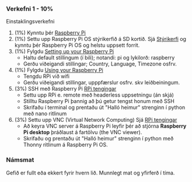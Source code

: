 ### Verkefni 1 - 10% 
Einstaklingsverkefni

1. (1%) Kynntu þér [Raspberry Pi](https://github.com/VESM3/H20/wiki/Raspberry-Pi)
2. (1%) Settu upp Raspberry Pi OS stýrikerfið á SD kortið. Sjá [Stýrikerfi](https://github.com/VESM3/H20/wiki/St%C3%BDrikerfi) og kynntu þér Raspberry Pi OS og helstu uppsett forrit.
3. (1%) Fylgdu [Setting up your Raspberry Pi](https://projects.raspberrypi.org/en/projects/raspberry-pi-setting-up/3)
   - Haltu default stillingum (í bili); notandi: pi  og lykilorð: raspberry
   - Gerðu viðeigandi stillingar; Country, Language, Timezone  osfrv.
4. (1%) Fylgdu [Using your Raspberry Pi](https://projects.raspberrypi.org/en/projects/raspberry-pi-using)
   - Tengdu RPi við wifi
   - Gerðu viðeigandi stillingar, upppfærslur osfrv. skv leiðbeiningum.
5. (3%) SSH með Raspberry Pi [RPi tengingar](https://github.com/VESM3/H20/wiki/RPi-tengingar)
   - Settu upp RPi e. remote með headerless uppsetningu (án skjá)
   - Stilltu Raspberry Pi þannig að þú getur tengst honum með SSH 
   - Skrifaðu í terminal og prentaðu út "Halló heimur" strenginn í python með nano ritlinum
6. (3%) Settu upp VNC (Virtual Network Computing) Sjá [RPi tengingar](https://github.com/VESM3/H20/wiki/RPi-tengingar)
   - Að keyra VNC server á Raspberry Pi leyfir þér að stjórna **Raspberry Pi desktop** þráðlaust á fartölvu (the VNC viewer).
   - Skrifaðu og prentaðu út "Halló heimur" strenginn í python með Thonny ritlinum á Raspberry Pi OS.


### Námsmat

Gefið er fullt eða ekkert fyrir hvern lið.
Munnlegt mat og yfirferð í tíma.

